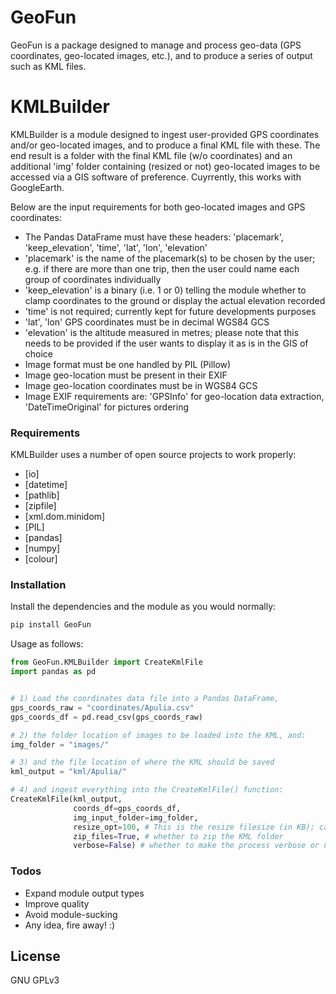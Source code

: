 # GeoFun

GeoFun is a package designed to manage and process geo-data (GPS coordinates, geo-located images, etc.), and to produce a series of output such as KML files. 

# KMLBuilder

KMLBuilder is a module designed to ingest user-provided GPS coordinates and/or geo-located images, and to produce a final KML file with these. The end result is a folder with the final KML file (w/o coordinates) and an additional 'img' folder containing (resized or not) geo-located images to be accessed via a GIS software of preference. Cuyrrently, this works with GoogleEarth. 

Below are the input requirements for both geo-located images and GPS coordinates:
  - The Pandas DataFrame must have these headers: 'placemark', 'keep_elevation', 'time', 'lat', 'lon', 'elevation'
  - 'placemark' is the name of the placemark(s) to be chosen by the user; e.g. if there are more than one trip, then the user could name each group of coordinates individually
  - 'keep_elevation' is a binary (i.e. 1 or 0) telling the module whether to clamp coordinates to the ground or display the actual elevation recorded  
  - 'time' is not required; currently kept for future developments purposes
  - 'lat', 'lon' GPS coordinates must be in decimal WGS84 GCS
  - 'elevation' is the altitude measured in metres; please note that this needs to be provided if the user wants to display it as is in the GIS of choice
  - Image format must be one handled by PIL (Pillow) 
  - Image geo-location must be present in their EXIF 
  - Image geo-location coordinates must be in WGS84 GCS
  - Image EXIF requirements are: 'GPSInfo' for geo-location data extraction, 'DateTimeOriginal' for pictures ordering


### Requirements

KMLBuilder uses a number of open source projects to work properly:

* [io]
* [datetime]
* [pathlib]
* [zipfile]
* [xml.dom.minidom]
* [PIL]
* [pandas]
* [numpy]
* [colour]

### Installation

Install the dependencies and the module as you would normally:
```python
pip install GeoFun
```


Usage as follows:

```python
from GeoFun.KMLBuilder import CreateKmlFile
import pandas as pd


# 1) Load the coordinates data file into a Pandas DataFrame, 
gps_coords_raw = "coordinates/Apulia.csv"
gps_coords_df = pd.read_csv(gps_coords_raw)

# 2) the folder location of images to be loaded into the KML, and: 
img_folder = "images/"

# 3) and the file location of where the KML should be saved
kml_output = "kml/Apulia/"

# 4) and ingest everything into the CreateKmlFile() function: 
CreateKmlFile(kml_output,
              coords_df=gps_coords_df, 
              img_input_folder=img_folder, 
              resize_opt=100, # This is the resize filesize (in KB); can also be expressed as a 0-1 for percentage
              zip_files=True, # whether to zip the KML folder
              verbose=False) # whether to make the process verbose or not
```

### Todos

 - Expand module output types
 - Improve quality
 - Avoid module-sucking 
 - Any idea, fire away! :)

License
----

GNU GPLv3



 
